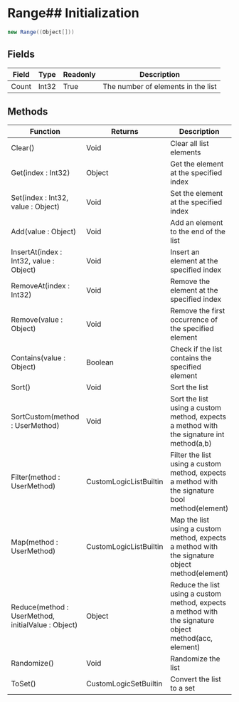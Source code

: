 # Range## Initialization
```csharp
new Range((Object[]))
```
## Fields
|Field|Type|Readonly|Description|
|---|---|---|---|
|Count|Int32|True|The number of elements in the list|
## Methods
|Function|Returns|Description|
|---|---|---|
|Clear()|Void|Clear all list elements|
|Get(index : Int32)|Object|Get the element at the specified index|
|Set(index : Int32, value : Object)|Void|Set the element at the specified index|
|Add(value : Object)|Void|Add an element to the end of the list|
|InsertAt(index : Int32, value : Object)|Void|Insert an element at the specified index|
|RemoveAt(index : Int32)|Void|Remove the element at the specified index|
|Remove(value : Object)|Void|Remove the first occurrence of the specified element|
|Contains(value : Object)|Boolean|Check if the list contains the specified element|
|Sort()|Void|Sort the list|
|SortCustom(method : UserMethod)|Void|Sort the list using a custom method, expects a method with the signature int method(a,b)|
|Filter(method : UserMethod)|CustomLogicListBuiltin|Filter the list using a custom method, expects a method with the signature bool method(element)|
|Map(method : UserMethod)|CustomLogicListBuiltin|Map the list using a custom method, expects a method with the signature object method(element)|
|Reduce(method : UserMethod, initialValue : Object)|Object|Reduce the list using a custom method, expects a method with the signature object method(acc, element)|
|Randomize()|Void|Randomize the list|
|ToSet()|CustomLogicSetBuiltin|Convert the list to a set|
